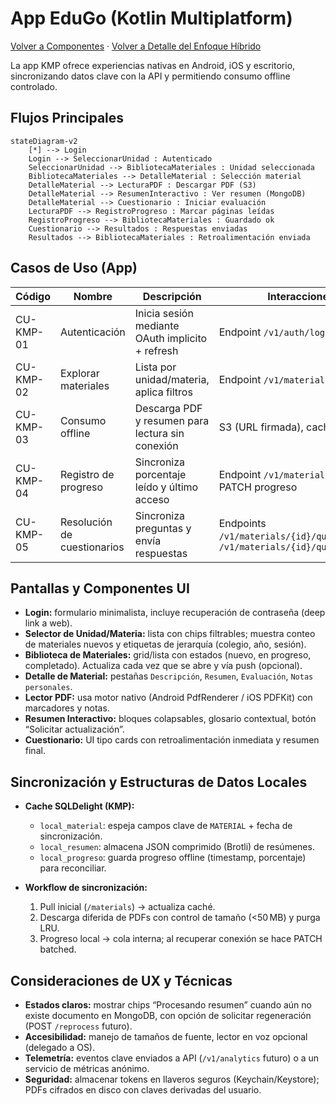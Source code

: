 # App EduGo (Kotlin Multiplatform)

[Volver a Componentes](../README.md) · [Volver a Detalle del Enfoque Híbrido](../../README.md)

La app KMP ofrece experiencias nativas en Android, iOS y escritorio, sincronizando datos clave con la API y permitiendo consumo offline controlado.

## Flujos Principales

```mermaid
stateDiagram-v2
    [*] --> Login
    Login --> SeleccionarUnidad : Autenticado
    SeleccionarUnidad --> BibliotecaMateriales : Unidad seleccionada
    BibliotecaMateriales --> DetalleMaterial : Selección material
    DetalleMaterial --> LecturaPDF : Descargar PDF (S3)
    DetalleMaterial --> ResumenInteractivo : Ver resumen (MongoDB)
    DetalleMaterial --> Cuestionario : Iniciar evaluación
    LecturaPDF --> RegistroProgreso : Marcar páginas leídas
    RegistroProgreso --> BibliotecaMateriales : Guardado ok
    Cuestionario --> Resultados : Respuestas enviadas
    Resultados --> BibliotecaMateriales : Retroalimentación enviada
```

## Casos de Uso (App)

| Código | Nombre | Descripción | Interacciones |
|--------|--------|-------------|---------------|
| CU-KMP-01 | Autenticación | Inicia sesión mediante OAuth implicito + refresh | Endpoint `/v1/auth/login` |
| CU-KMP-02 | Explorar materiales | Lista por unidad/materia, aplica filtros | Endpoint `/v1/materials` |
| CU-KMP-03 | Consumo offline | Descarga PDF y resumen para lectura sin conexión | S3 (URL firmada), caché local |
| CU-KMP-04 | Registro de progreso | Sincroniza porcentaje leído y último acceso | Endpoint `/v1/materials/{id}` + PATCH progreso |
| CU-KMP-05 | Resolución de cuestionarios | Sincroniza preguntas y envía respuestas | Endpoints `/v1/materials/{id}/quiz`, `/v1/materials/{id}/quiz/attempts` |

## Pantallas y Componentes UI

- **Login:** formulario minimalista, incluye recuperación de contraseña (deep link a web).  
- **Selector de Unidad/Materia:** lista con chips filtrables; muestra conteo de materiales nuevos y etiquetas de jerarquía (colegio, año, sesión).  
- **Biblioteca de Materiales:** grid/lista con estados (nuevo, en progreso, completado). Actualiza cada vez que se abre y vía push (opcional).  
- **Detalle de Material:** pestañas `Descripción`, `Resumen`, `Evaluación`, `Notas personales`.  
- **Lector PDF:** usa motor nativo (Android PdfRenderer / iOS PDFKit) con marcadores y notas.  
- **Resumen Interactivo:** bloques colapsables, glosario contextual, botón “Solicitar actualización”.  
- **Cuestionario:** UI tipo cards con retroalimentación inmediata y resumen final.

## Sincronización y Estructuras de Datos Locales

- **Cache SQLDelight (KMP):**
  - `local_material`: espeja campos clave de `MATERIAL` + fecha de sincronización.
  - `local_resumen`: almacena JSON comprimido (Brotli) de resúmenes.
  - `local_progreso`: guarda progreso offline (timestamp, porcentaje) para reconciliar.

- **Workflow de sincronización:**
  1. Pull inicial (`/materials`) → actualiza caché.
  2. Descarga diferida de PDFs con control de tamaño (<50 MB) y purga LRU.
  3. Progreso local → cola interna; al recuperar conexión se hace PATCH batched.

## Consideraciones de UX y Técnicas

- **Estados claros:** mostrar chips “Procesando resumen” cuando aún no existe documento en MongoDB, con opción de solicitar regeneración (POST `/reprocess` futuro).
- **Accesibilidad:** manejo de tamaños de fuente, lector en voz opcional (delegado a OS).
- **Telemetría:** eventos clave enviados a API (`/v1/analytics` futuro) o a un servicio de métricas anónimo.
- **Seguridad:** almacenar tokens en llaveros seguros (Keychain/Keystore); PDFs cifrados en disco con claves derivadas del usuario.
